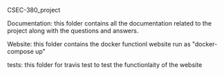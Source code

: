 CSEC-380_project

Documentation:
this folder contains all the documentation related to the project along with the questions and answers. 

Website:
this folder contains the docker functionl website run as "docker-compose up"

tests:
this folder for travis test to test the functionlaity of the website


